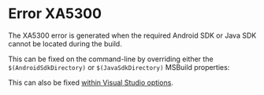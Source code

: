 # Error XA5300

The XA5300 error is generated when the required Android SDK or Java SDK cannot
be located during the build.

This can be fixed on the command-line by overriding either the
`$(AndroidSdkDirectory)` or `$(JavaSdkDirectory)` MSBuild properties:

This can also be fixed [within Visual Studio options][vs-sdk].

[vs-sdk]: https://docs.microsoft.com/en-us/xamarin/android/troubleshooting/questions/android-sdk-location?tabs=vswin
